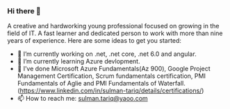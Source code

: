 ### Hi there 👋
A creative and hardworking young professional focused on growing in the field of IT. A fast learner and dedicated person to work with more than nine years of experience.
Here are some ideas to get you started:

- 🔭 I’m currently working on .net, .net core, .net 6.0 and angular.
- 🌱 I’m currently learning Azure devlopment.
- 👯 I’ve done Microsoft Azure Fundamentals(Az 900), Google Project Management Certification, Scrum fundamentals certification, PMI Fundamentals of Aglie and PMI Fundamentals of Waterfall. (https://www.linkedin.com/in/sulman-tariq/details/certifications/)
- 📫 How to reach me: sulman.tariq@yaoo.com

<!--
**SulmanTariq1/SulmanTariq1** is a ✨ _special_ ✨ repository because its `README.md` (this file) appears on your GitHub profile.

Here are some ideas to get you started:

- 🔭 I’m currently working on ...
- 🌱 I’m currently learning ...
- 👯 I’m looking to collaborate on ...
- 🤔 I’m looking for help with ...
- 💬 Ask me about ...
- 📫 How to reach me: ...
- 😄 Pronouns: ...
- ⚡ Fun fact: ...
-->
